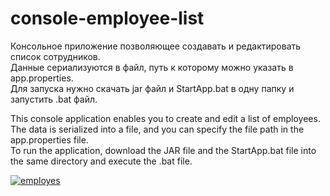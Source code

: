 # console-employee-list

Консольное приложение позволяющее создавать и редактировать список сотрудников. <br>
Данные сериализуются в файл, путь к которому можно указать в app.properties.<br>
Для запуска нужно скачать  jar файл и StartApp.bat в одну папку и запустить .bat файл. <br>


This console application enables you to create and edit a list of employees.<br>
The data is serialized into a file, and you can specify the file path in the app.properties file.<br>
To run the application, download the JAR file and the StartApp.bat file into the same directory and execute the .bat file.

<a href="https://imgbb.com/"><img src="https://i.ibb.co/ccGjx2k/employes.png" alt="employes" border="0"></a>

